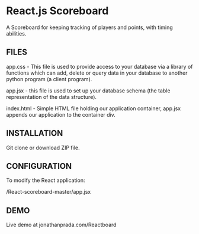 # React.js Scoreboard

A Scoreboard for keeping tracking of players and points, with timing abilities.

## FILES

app.css - This file is used to provide access to your database via a library of functions which can add, delete or query data in your database to another python program (a client program).

app.jsx - this file is used to set up your database schema (the table representation of the data structure).

index.html - Simple HTML file holding our application container, app.jsx appends our application to the container div.

## INSTALLATION

Git clone or download ZIP file.

## CONFIGURATION

To modify the React application:

/React-scoreboard-master/app.jsx

## DEMO

Live demo at jonathanprada.com/Reactboard
